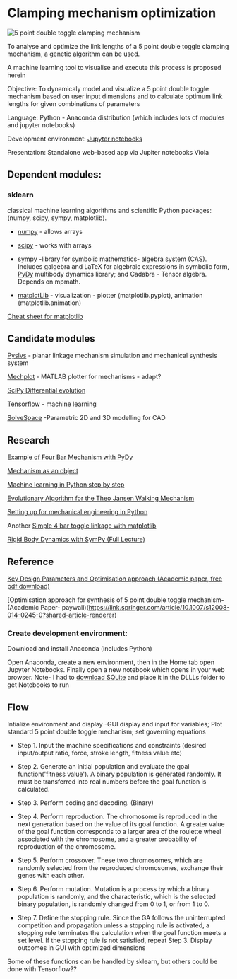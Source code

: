 # Clamping mechanism optimization


![5 point double toggle clamping mechanism](https://github.com/plastic-hub/products/blob/master/projects/industrial-injector/clamping-mechanism/optimize/double-toggle-clamping-mechanism.png)

To analyse and optimize the link lengths of a 5 point double toggle clamping mechanism, a genetic algorithm can be used.

A machine learning tool to visualise and execute this process is proposed herein

Objective: To dynamicaly model and visualize a 5 point double toggle mechanism based on user input dimensions and to calculate optimum link lengths for given combinations of parameters



Language: Python - Anaconda distribution (which includes lots of modules and jupyter notebooks)

Development environment: [Jupyter notebooks](https://jupyter.org/)

Presentation: Standalone web-based app via Jupiter notebooks Viola


## Dependent modules:

### sklearn

classical machine learning algorithms and scientific Python packages: (numpy, scipy, sympy, matplotlib).
    
- [numpy](https://github.com/numpy/numpy) - allows arrays

- [scipy](https://github.com/scipy/scipy) - works with arrays

- [sympy](https://github.com/sympy/sympy) -library for symbolic mathematics- algebra system (CAS). Includes galgebra and LaTeX for algebraic expressions in symbolic form, [PyDy](https://github.com/pydy/pydy) multibody dynamics library; and Cadabra - Tensor algebra. Depends on mpmath.

- [matplotLib](https://github.com/matplotlib/matplotlib) - visualization - plotter (matplotlib.pyplot), animation (matplotlib.animation)


[Cheat sheet for matplotlib](https://s3.amazonaws.com/assets.datacamp.com/blog_assets/Python_Matplotlib_Cheat_Sheet.pdf)


## Candidate modules


[Pyslvs](https://github.com/KmolYuan/Pyslvs-UI) - planar linkage mechanism simulation and mechanical synthesis system

[Mechplot](https://github.com/jlblancoc/mechplot) - MATLAB plotter for mechanisms - adapt?

[SciPy Differential evolution](https://docs.scipy.org/doc/scipy/reference/generated/scipy.optimize.differential_evolution.html)

[Tensorflow](https://github.com/tensorflow/tensorflow) - machine learning

[SolveSpace](http://solvespace.com/index.pl) -Parametric 2D and 3D modelling for CAD


## Research

[Example of Four Bar Mechanism with PyDy](https://github.com/pydy/pydy/blob/master/examples/four_bar_linkage/four_bar_linkage_with_motion_constrained_link.ipynb)

[Mechanism as an object](http://firsttimeprogrammer.blogspot.com/2015/02/crankshaft-connecting-rod-and-piston.html)

[Machine learning in Python step by step](https://machinelearningmastery.com/machine-learning-in-python-step-by-step/)

[Evolutionary Algorithm for the Theo Jansen Walking Mechanism](https://stackoverflow.com/questions/6573415/evolutionary-algorithm-for-the-theo-jansen-walking-mechanism)

[Setting up for mechanical engineering in Python](https://andypi.co.uk/2018/08/14/python-for-mechanical-engineers-rail-brake-distance-calculations/)

Another [Simple 4 bar toggle linkage with matplotlib](https://github.com/Rod-Persky/Simple-Four-Bar)

[Rigid Body Dynamics with SymPy (Full Lecture)](https://www.youtube.com/watch?v=r4piIKV4sDw)



## Reference

[Key Design Parameters and Optimisation approach (Academic paper, free pdf download)](https://link.springer.com/article/10.1007/s12008-014-0245-0?shared-article-renderer)

[Optimisation approach for synthesis of 5 point double toggle mechanism- (Academic Paper- paywall)(https://link.springer.com/article/10.1007/s12008-014-0245-0?shared-article-renderer)


### Create development environment:

Download and install Anaconda (includes Python)

Open Anaconda, create a new environment, then in the Home tab open Jupyter Notebooks. Finally open a new notebook which opens in your web browser.
Note- I had to [download SQLite](https://www.sqlite.org/download.html) and place it in the DLLLs folder to get Notebooks to run

## Flow


Intialize environment and display -GUI display and input for variables; Plot standard 5 point double toggle mechanism; set governing equations

  
- Step 1. Input the machine specifications and constraints (desired input/output ratio, force, stroke length, fitness value etc)

- Step 2. Generate an initial population and evaluate the goal function('fitness value'). A binary population is generated randomly. It must be transferred into real numbers before the goal function is calculated. 

- Step 3. Perform coding and decoding. (Binary)

- Step 4. Perform reproduction.  The chromosome is reproduced in the next generation based on the value of its goal function. A greater value of the goal function corresponds to a larger area of the roulette wheel associated with the chromosome, and a greater probability of reproduction of the chromosome.

- Step 5. Perform crossover. These two chromosomes, which are randomly selected from the reproduced chromosomes,
exchange their genes with each other. 

- Step 6. Perform mutation. Mutation is a process by which a binary population is randomly, and the characteristic, which is
the selected binary population, is randomly changed from 0 to 1, or from 1 to 0. 

- Step 7. Define the stopping rule. Since the GA follows the uninterrupted competition and propagation unless a stopping
rule is activated, a stopping rule terminates the calculation when the goal function meets a set level. If the stopping rule
is not satisfied, repeat Step 3. Display outcomes in GUI with optimized dimensions


Some of these functions can be handled by sklearn, but others could be done with Tensorflow??
